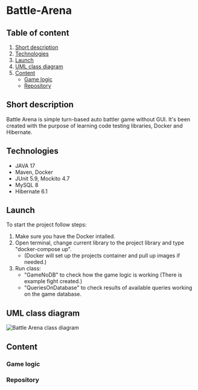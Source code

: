 # Battle-Arena

## Table of content
1. [Short description](#Short-description)
1. [Technologies](#Technologies)
2. [Launch](#Launch)
3. [UML class diagram](#UML-class-diagram)
4. [Content](#Content)
   - [Game logic](#Game-logic)
   - [Repository](#Repository)
   
## Short description
Battle Arena is simple turn-based auto battler game without GUI. It's been created with the purpose of learning code testing libraries, Docker and Hibernate.

## Technologies
* JAVA 17
* Maven, Docker
* JUnit 5.9, Mockito 4.7
* MySQL 8
* Hibernate 6.1

## Launch
To start the project follow steps:
1. Make sure you have the Docker intalled.
2. Open terminal, change current library to the project library and type "docker-compose up".
   - (Docker will set up the projects container and pull up images if needed.)
3. Run class:
   - "GameNoDB" to check how the game logic is working (There is example fight created.)
   - "QueriesOnDatabase" to check results of available queries working on the game database.
   
## UML class diagram
![Battle Arena class diagram](https://user-images.githubusercontent.com/66681683/189502101-5a61e8fb-27f0-42c2-9288-8b3b0bb9a544.png)

## Content

### Game logic

### Repository
